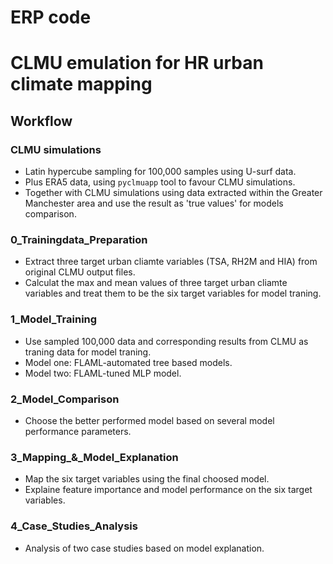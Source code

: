 # ERP code
# CLMU emulation for HR urban climate mapping
## Workflow

### CLMU simulations
- Latin hypercube sampling for 100,000 samples using U-surf data.
- Plus ERA5 data, using `pyclmuapp` tool to favour CLMU simulations.
- Together with CLMU simulations using data extracted within the Greater Manchester area and use the result as 'true values' for models comparison.
  
### 0_Trainingdata_Preparation
- Extract three target urban cliamte variables (TSA, RH2M and HIA) from original CLMU output files.
- Calculat the max and mean values of three target urban cliamte variables and treat them to be the six target variables for model traning.

### 1_Model_Training
- Use sampled 100,000 data and corresponding results from CLMU as traning data for model traning.
- Model one: FLAML-automated tree based models.
- Model two: FLAML-tuned MLP model.

### 2_Model_Comparison
- Choose the better performed model based on several model performance parameters.

### 3_Mapping_&_Model_Explanation
- Map the six target variables using the final choosed model.
- Explaine feature importance and model performance on the six target variables.

### 4_Case_Studies_Analysis
- Analysis of two case studies based on model explanation.
